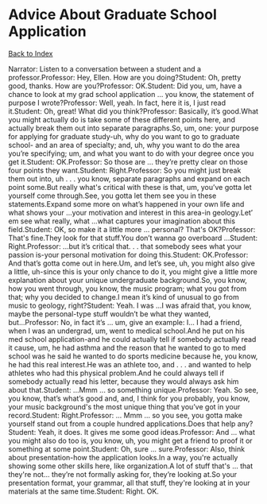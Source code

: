 # Advice About Graduate School Application
[Back to Index](https://github.com/windows10010/tpoExtractor/blob/master/README.md)

Narrator: Listen to a conversation between a student and a professor.Professor: Hey, Ellen. How are you doing?Student: Oh, pretty good, thanks. How are you?Professor: OK.Student: Did you, um, have a chance to look at my grad school application ... you know, the statement of purpose I wrote?Professor: Well, yeah. In fact, here it is, I just read it.Student: Oh, great! What did you think?Professor: Basically, it’s good.What you might actually do is take some of these different points here, and actually break them out into separate paragraphs.So, um, one: your purpose for applying for graduate study-uh, why do you want to go to graduate school- and an area of specialty; and, uh, why you want to do the area you’re specifying; um, and what you want to do with your degree once you get it.Student: OK.Professor: So those are ... they’re pretty clear on those four points they want.Student: Right.Professor: So you might just break them out into, uh . . . you know, separate paragraphs and expand on each point some.But really what's critical with these is that, um, you’ve gotta let yourself come through.See, you gotta let them see you in these statements.Expand some more on what’s happened in your own life and what shows your ...your motivation and interest in this area-in geology.Let’ em see what really, what ...what captures your imagination about this field.Student: OK, so make it a little more ... personal? That's OK?Professor: That's fine.They look for that stuff.You don’t wanna go overboard …Student: Right.Professor: ...but it’s critical that. . . that somebody sees what your passion is-your personal motivation for doing this.Student: OK.Professor: And that’s gotta come out in here.Um, and let’s see, uh, you might also give a little, uh-since this is your only chance to do it, you might give a little more explanation about your unique undergraduate background.So, you know, how you went through, you know, the music program; what you got from that; why you decided to change.I mean it’s kind of unusual to go from music to geology, right?Student: Yeah. I was …I was afraid that, you know, maybe the personal-type stuff wouldn’t be what they wanted, but...Professor: No, in fact it’s ... um, give an example: I... I had a friend, when I was an undergrad, um, went to medical school.And he put on his med school application-and he could actually tell if somebody actually read it cause, um, he had asthma and the reason that he wanted to go to med school was he said he wanted to do sports medicine because he, you know, he had this real interest.He was an athlete too, and . . . and wanted to help athletes who had this physical problem.And he could always tell if somebody actually read his letter, because they would always ask him about that.Student: ...Mmm ... so something unique.Professor: Yeah. So see, you know, that’s what’s good and, and, I think for you probably, you know, your music background's the most unique thing that you’ve got in your record.Student: Right.Professor: ... Mmm ... so you see, you gotta make yourself stand out from a couple hundred applications.Does that help any?Student: Yeah, it does. It gives me some good ideas.Professor: And ... what you might also do too is, you know, uh, you might get a friend to proof it or something at some point.Student: Oh, sure ... sure.Professor: Also, think about presentation-how the application looks.In a way, you're actually showing some other skills here, like organization.A lot of stuff that's ... that they're not... they’re not formally asking for, they’re looking at.So your presentation format, your grammar, all that stuff, they're looking at in your materials at the same time.Student: Right. OK.
